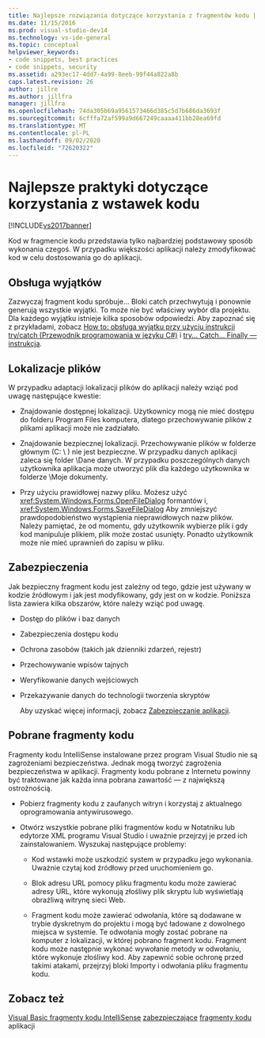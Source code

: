 ```yaml
---
title: Najlepsze rozwiązania dotyczące korzystania z fragmentów kodu | Microsoft Docs
ms.date: 11/15/2016
ms.prod: visual-studio-dev14
ms.technology: vs-ide-general
ms.topic: conceptual
helpviewer_keywords:
- code snippets, best practices
- code snippets, security
ms.assetid: a293ec17-4dd7-4a99-8eeb-99f44a822a8b
caps.latest.revision: 26
author: jillre
ms.author: jillfra
manager: jillfra
ms.openlocfilehash: 74da305b69a9561573466d385c5d7b686da3693f
ms.sourcegitcommit: 6cfffa72af599a9d667249caaaa411bb28ea69fd
ms.translationtype: MT
ms.contentlocale: pl-PL
ms.lasthandoff: 09/02/2020
ms.locfileid: "72620322"
---
```

# <a name="best-practices-for-using-code-snippets"></a>Najlepsze praktyki dotyczące korzystania z wstawek kodu
[!INCLUDE[vs2017banner](../includes/vs2017banner.md)]

Kod w fragmencie kodu przedstawia tylko najbardziej podstawowy sposób wykonania czegoś. W przypadku większości aplikacji należy zmodyfikować kod w celu dostosowania go do aplikacji.

## <a name="handling-exceptions"></a>Obsługa wyjątków
 Zazwyczaj fragment kodu spróbuje... Bloki catch przechwytują i ponownie generują wszystkie wyjątki. To może nie być właściwy wybór dla projektu. Dla każdego wyjątku istnieje kilka sposobów odpowiedzi. Aby zapoznać się z przykładami, zobacz [How to: obsługa wyjątku przy użyciu instrukcji try/catch (Przewodnik programowania w języku C#)](https://msdn.microsoft.com/library/ca8e3773-980e-4767-8633-7408540e9818) i [try... Catch... Finally — instrukcja](https://msdn.microsoft.com/library/d6488026-ccb3-42b8-a810-0d97b9d6472b).

## <a name="file-locations"></a>Lokalizacje plików
 W przypadku adaptacji lokalizacji plików do aplikacji należy wziąć pod uwagę następujące kwestie:

- Znajdowanie dostępnej lokalizacji. Użytkownicy mogą nie mieć dostępu do folderu Program Files komputera, dlatego przechowywanie plików z plikami aplikacji może nie zadziałało.

- Znajdowanie bezpiecznej lokalizacji. Przechowywanie plików w folderze głównym (C: \\ ) nie jest bezpieczne. W przypadku danych aplikacji zaleca się folder \Dane danych. W przypadku poszczególnych danych użytkownika aplikacja może utworzyć plik dla każdego użytkownika w folderze \Moje dokumenty.

- Przy użyciu prawidłowej nazwy pliku. Możesz użyć <xref:System.Windows.Forms.OpenFileDialog> formantów i, <xref:System.Windows.Forms.SaveFileDialog> Aby zmniejszyć prawdopodobieństwo wystąpienia nieprawidłowych nazw plików. Należy pamiętać, że od momentu, gdy użytkownik wybierze plik i gdy kod manipuluje plikiem, plik może zostać usunięty. Ponadto użytkownik może nie mieć uprawnień do zapisu w pliku.

## <a name="security"></a>Zabezpieczenia
 Jak bezpieczny fragment kodu jest zależny od tego, gdzie jest używany w kodzie źródłowym i jak jest modyfikowany, gdy jest on w kodzie. Poniższa lista zawiera kilka obszarów, które należy wziąć pod uwagę.

- Dostęp do plików i baz danych

- Zabezpieczenia dostępu kodu

- Ochrona zasobów (takich jak dzienniki zdarzeń, rejestr)

- Przechowywanie wpisów tajnych

- Weryfikowanie danych wejściowych

- Przekazywanie danych do technologii tworzenia skryptów

  Aby uzyskać więcej informacji, zobacz [Zabezpieczanie aplikacji](../ide/securing-applications.md).

## <a name="downloaded-code-snippets"></a>Pobrane fragmenty kodu
 Fragmenty kodu IntelliSense instalowane przez program Visual Studio nie są zagrożeniami bezpieczeństwa. Jednak mogą tworzyć zagrożenia bezpieczeństwa w aplikacji. Fragmenty kodu pobrane z Internetu powinny być traktowane jak każda inna pobrana zawartość — z największą ostrożnością.

- Pobierz fragmenty kodu z zaufanych witryn i korzystaj z aktualnego oprogramowania antywirusowego.

- Otwórz wszystkie pobrane pliki fragmentów kodu w Notatniku lub edytorze XML programu Visual Studio i uważnie przejrzyj je przed ich zainstalowaniem. Wyszukaj następujące problemy:

  - Kod wstawki może uszkodzić system w przypadku jego wykonania. Uważnie czytaj kod źródłowy przed uruchomieniem go.

  - Blok adresu URL pomocy pliku fragmentu kodu może zawierać adresy URL, które wykonują złośliwy plik skryptu lub wyświetlają obraźliwą witrynę sieci Web.

  - Fragment kodu może zawierać odwołania, które są dodawane w trybie dyskretnym do projektu i mogą być ładowane z dowolnego miejsca w systemie. Te odwołania mogły zostać pobrane na komputer z lokalizacji, w której pobrano fragment kodu. Fragment kodu może następnie wykonać wywołanie metody w odwołaniu, które wykonuje złośliwy kod. Aby zapewnić sobie ochronę przed takimi atakami, przejrzyj bloki Importy i odwołania pliku fragmentu kodu.

## <a name="see-also"></a>Zobacz też
 [Visual Basic fragmenty kodu IntelliSense](https://msdn.microsoft.com/library/ffdde4c9-8141-4906-b09b-15181357a643) [zabezpieczające](../ide/securing-applications.md) [fragmenty kodu](../ide/code-snippets.md) aplikacji
